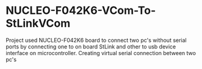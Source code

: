 # NUCLEO-F042K6-VCom-To-StLinkVCom
Project used NUCLEO-F042K6 board to connect  two pc's without serial ports by connecting one to on board StLink and other to usb device interface on microcontroller. Creating virtual serial connection between two pc's
